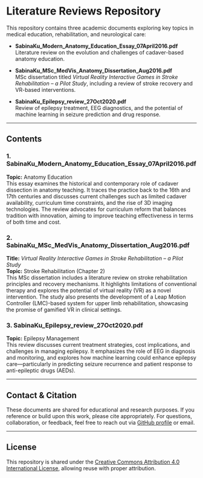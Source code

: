 # Literature Reviews Repository

This repository contains three academic documents exploring key topics in medical education, rehabilitation, and neurological care:

- **SabinaKu_Modern_Anatomy_Education_Essay_07April2016.pdf**  
  Literature review on the evolution and challenges of cadaver-based anatomy education.

- **SabinaKu_MSc_MedVis_Anatomy_Dissertation_Aug2016.pdf**  
  MSc dissertation titled *Virtual Reality Interactive Games in Stroke Rehabilitation – a Pilot Study*, including a review of stroke recovery and VR-based interventions.

- **SabinaKu_Epilepsy_review_27Oct2020.pdf**  
  Review of epilepsy treatment, EEG diagnostics, and the potential of machine learning in seizure prediction and drug response.

---

## Contents

### 1. **SabinaKu_Modern_Anatomy_Education_Essay_07April2016.pdf**
**Topic:** Anatomy Education  
This essay examines the historical and contemporary role of cadaver dissection in anatomy teaching. It traces the practice back to the 16th and 17th centuries and discusses current challenges such as limited cadaver availability, curriculum time constraints, and the rise of 3D imaging technologies. The review advocates for curriculum reform that balances tradition with innovation, aiming to improve teaching effectiveness in terms of both time and cost.

### 2. **SabinaKu_MSc_MedVis_Anatomy_Dissertation_Aug2016.pdf**
**Title:** *Virtual Reality Interactive Games in Stroke Rehabilitation – a Pilot Study*  
**Topic:** Stroke Rehabilitation (Chapter 2)  
This MSc dissertation includes a literature review on stroke rehabilitation principles and recovery mechanisms. It highlights limitations of conventional therapy and explores the potential of virtual reality (VR) as a novel intervention. The study also presents the development of a Leap Motion Controller (LMC)-based system for upper limb rehabilitation, showcasing the promise of gamified VR in clinical settings.

### 3. **SabinaKu_Epilepsy_review_27Oct2020.pdf**
**Topic:** Epilepsy Management  
This review discusses current treatment strategies, cost implications, and challenges in managing epilepsy. It emphasizes the role of EEG in diagnosis and monitoring, and explores how machine learning could enhance epilepsy care—particularly in predicting seizure recurrence and patient response to anti-epileptic drugs (AEDs).

---

## Contact & Citation

These documents are shared for educational and research purposes. If you reference or build upon this work, please cite appropriately. For questions, collaboration, or feedback, feel free to reach out via [GitHub profile](https://github.com/YOUR_USERNAME) or email.

---

## License

This repository is shared under the [Creative Commons Attribution 4.0 International License](https://choosealicense.com/licenses/cc-by-4.0/), allowing reuse with proper attribution.
